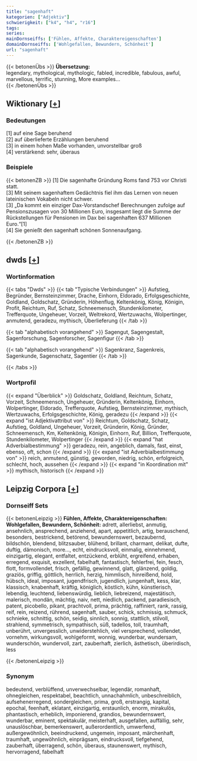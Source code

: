 ```yaml
---
title: "sagenhaft"
kategorien: ["Adjektiv"]
schwierigkeit: ["k4", "h4", "r16"]
tags:
series:
mainDornseiffs: ['Fühlen, Affekte, Charaktereigenschaften']
domainDornseiffs: ['Wohlgefallen, Bewundern, Schönheit']
url: "sagenhaft"
---
```


{{< betonenÜbs >}}
**Übersetzung:**  
legendary, mythological, mythologic, fabled, incredible, fabulous, awful, marvellous, terrific, stunning, More examples...  
{{< /betonenÜbs >}}

## Wiktionary [[+](https://de.wiktionary.org/wiki/sagenhaft)]

### Bedeutungen
[1] auf eine Sage beruhend  
[2] auf überlieferte Erzählungen beruhend  
[3] in einem hohen Maße vorhanden, unvorstellbar groß  
[4] verstärkend: sehr, überaus  

### Beispiele
{{< betonenZB >}}
[1] Die sagenhafte Gründung Roms fand 753 vor Christi statt.  
[3] Mit seinem sagenhaftem Gedächtnis fiel ihm das Lernen von neuen lateinischen Vokabeln nicht schwer.  
[3] „Da kommt ein einziger Dax-Vorstandschef Berechnungen zufolge auf Pensionszusagen von 30 Millionen Euro, insgesamt liegt die Summe der Rückstellungen für Pensionen im Dax bei sagenhaften 637 Millionen Euro.“[1]  
[4] Sie genießt den sagenhaft schönen Sonnenaufgang.  

{{< /betonenZB >}}


## dwds [[+](https://www.dwds.de/wb/sagenhaft)]

### Wortinformation
{{< tabs "Dwds" >}}
{{< tab "Typische Verbindungen" >}}
Aufstieg, Begründer, Bernsteinzimmer, Drache, Einhorn, Eldorado, Erfolgsgeschichte, Goldland, Goldschatz, Gründerin, Höhenflug, Keltenkönig, König, Königin, Profit, Reichtum, Ruf, Schatz, Schneemensch, Stundenkilometer, Trefferquote, Ungeheuer, Vorzeit, Weltrekord, Wertzuwachs, Wolpertinger, anmutend, geradezu, mythisch, Überlieferung
{{< /tab >}}

{{< tab "alphabetisch vorangehend" >}}
Sagengut, Sagengestalt, Sagenforschung, Sagenforscher, Sagenfigur
{{< /tab >}}

{{< tab "alphabetisch vorangehend" >}}
Sagenkranz, Sagenkreis, Sagenkunde, Sagenschatz, Sagentier
{{< /tab >}}

{{< /tabs >}}

### Wortprofil
{{< expand "Überblick" >}} Goldschatz, Goldland, Reichtum, Schatz, Vorzeit, Schneemensch, Ungeheuer, Gründerin, Keltenkönig, Einhorn, Wolpertinger, Eldorado, Trefferquote, Aufstieg, Bernsteinzimmer, mythisch, Wertzuwachs, Erfolgsgeschichte, König, geradezu {{< /expand >}}
{{< expand "ist Adjektivattribut von" >}} Reichtum, Goldschatz, Schatz, Aufstieg, Goldland, Ungeheuer, Vorzeit, Gründerin, König, Gründer, Schneemensch, Km, Keltenkönig, Königin, Einhorn, Ruf, Billion, Trefferquote, Stundenkilometer, Wolpertinger {{< /expand >}}
{{< expand "hat Adverbialbestimmung" >}} geradezu, rein, angeblich, damals, fast, einst, ebenso, oft, schon {{< /expand >}}
{{< expand "ist Adverbialbestimmung von" >}} reich, anmutend, günstig, geworden, niedrig, schön, erfolgreich, schlecht, hoch, aussehen {{< /expand >}}
{{< expand "in Koordination mit" >}} mythisch, historisch {{< /expand >}}

## Leipzig Corpora [[+](https://corpora.uni-leipzig.de/en/res?word=sagenhaft&corpusId=deu_newscrawl-public_2018)]

### Dornseiff Sets
{{< betonenLeipzig >}}
**Fühlen, Affekte, Charaktereigenschaften:**  
**Wohlgefallen, Bewundern, Schönheit:** adrett, allerliebst, anmutig, ansehnlich, ansprechend, anziehend, apart, appetitlich, artig, berauschend, besonders, bestrickend, betörend, bewundernswert, bezaubernd, bildschön, blendend, blitzsauber, blühend, brillant, charmant, delikat, dufte, duftig, dämonisch, more..., echt, eindrucksvoll, einmalig, einnehmend, einzigartig, elegant, entfaltet, entzückend, erblüht, ergreifend, erhaben, erregend, exquisit, exzellent, fabelhaft, fantastisch, fehlerfrei, fein, fesch, flott, formvollendet, frisch, gefällig, gewinnend, glatt, glänzend, goldig, graziös, griffig, göttlich, herrlich, herzig, himmlisch, hinreißend, hold, hübsch, ideal, imposant, jugendfrisch, jugendlich, jungenhaft, kess, klar, klassisch, knabenhaft, kräftig, königlich, köstlich, kühn, künstlerisch, lebendig, leuchtend, liebenswürdig, lieblich, liebreizend, majestätisch, malerisch, mondän, mächtig, naiv, nett, niedlich, packend, paradiesisch, patent, picobello, pikant, prachtvoll, prima, prächtig, raffiniert, rank, rassig, reif, rein, reizend, rührend, sagenhaft, sauber, schick, schmissig, schmuck, schnieke, schnittig, schön, seidig, sinnlich, sonnig, stattlich, stilvoll, strahlend, symmetrisch, sympathisch, süß, tadellos, toll, traumhaft, unberührt, unvergesslich, unwiderstehlich, viel versprechend, vollendet, vornehm, wirkungsvoll, wohlgeformt, wonnig, wunderbar, wundersam, wunderschön, wundervoll, zart, zauberhaft, zierlich, ästhetisch, überirdisch, less  

{{< /betonenLeipzig >}}

### Synonym
bedeutend, verblüffend, unverwechselbar, legendär, romanhaft, ohnegleichen, respektabel, beachtlich, unnachahmlich, unbeschreiblich, aufsehenerregend, sondergleichen, prima, groß, erstrangig, kapital, epochal, feenhaft, eklatant, einzigartig, erstaunlich, enorm, mirakulös, phantastisch, erheblich, imponierend, grandios, bewundernswert, wunderbar, eminent, spektakulär, meisterhaft, ausgefallen, auffällig, sehr, unauslöschbar, bemerkenswert, außerordentlich, umwerfend, außergewöhnlich, beeindruckend, ungemein, imposant, märchenhaft, traumhaft, ungewöhnlich, einprägsam, eindrucksvoll, tiefgehend, zauberhaft, überragend, schön, überaus, staunenswert, mythisch, hervorragend, fabelhaft

